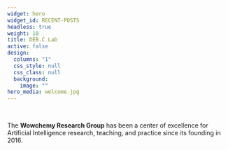 ```yaml
---
widget: hero
widget_id: RECENT-POSTS
headless: true
weight: 10
title: DEB.C Lab
active: false
design:
  columns: "1"
  css_style: null
  css_class: null
  background:
    image: ""
hero_media: welcome.jpg
---
```


<br>

The **Wowchemy Research Group** has been a center of excellence for Artificial Intelligence research, teaching, and practice since its founding in 2016.
